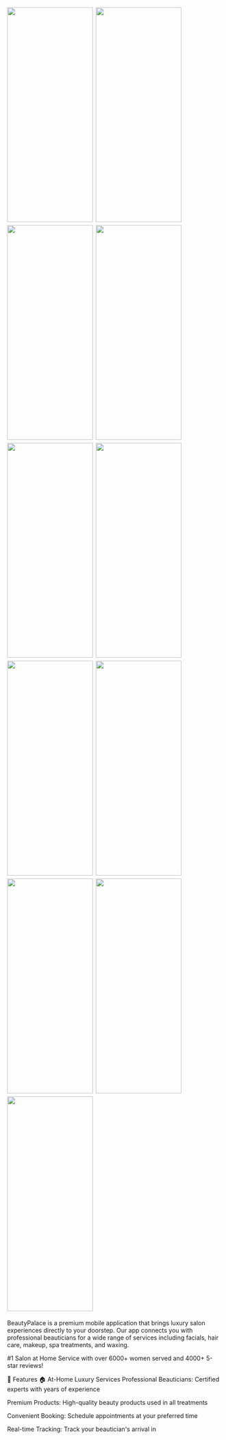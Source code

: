<h1 align=left>
<img src="https://i.postimg.cc/T3FfVzw4/WhatsApp_Image_2025-08-31_at_15.27.56_8153fb95.jpg" width="200" height="500" />
<img src="https://i.postimg.cc/QM7s0fKx/WhatsApp_Image_2025-08-31_at_15.27.57_7e748d92.jpg"width="200" height="500"/>
<img src="https://i.postimg.cc/fLhsFYY7/WhatsApp_Image_2025-08-31_at_15.27.57_96dfae30.jpg" width="200" height="500"/>
<img src="https://i.postimg.cc/76M4ybNF/WhatsApp_Image_2025-08-31_at_15.27.58_619b14c1.jpg" width="200" height="500"/>
<img src="https://i.postimg.cc/MH6SZxPv/WhatsApp_Image_2025-08-31_at_15.27.58_b58312f4.jpg" width="200" height="500"/>
<img src="https://i.postimg.cc/PrFjHgm5/WhatsApp_Image_2025-08-31_at_15.27.59_94de286a.jpg" width="200" height="500"/>
<img src="https://i.postimg.cc/CM70PB5D/WhatsApp_Image_2025-08-31_at_15.27.59_19f3a220.jpg" width="200" height="500"/>
<img src="https://i.postimg.cc/d35KLXpn/WhatsApp_Image_2025-08-31_at_15.27.59_1b436ff1.jpg" width="200" height="500"/>
<img src="https://i.postimg.cc/K8ky80Nr/WhatsApp_Image_2025-08-31_at_15.28.00_8f365cf9.jpg" width="200" height="500"/>
<img src="https://i.postimg.cc/T3zvLnN8/WhatsApp_Image_2025-08-31_at_15.28.01_015ff7a9.jpg" width="200" height="500"/>
<img src=" https://i.postimg.cc/W1kbHNQv/Whats-App-Image-2025-08-31-at-15-27-59-b8a0ea0c.jpg" width="200" height="500"/>   

  
</h1>




BeautyPalace is a premium mobile application that brings luxury salon experiences directly to your doorstep. Our app connects you with professional beauticians for a wide range of services including facials, hair care, makeup, spa treatments, and waxing.

#1 Salon at Home Service with over 6000+ women served and 4000+ 5-star reviews!

🎯 Features
🏠 At-Home Luxury Services
Professional Beauticians: Certified experts with years of experience

Premium Products: High-quality beauty products used in all treatments

Convenient Booking: Schedule appointments at your preferred time

Real-time Tracking: Track your beautician's arrival in






